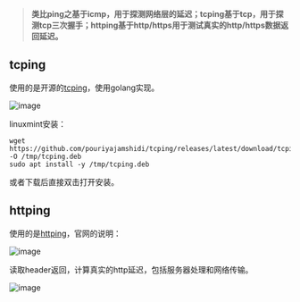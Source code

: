 > **类比ping之基于icmp，用于探测网络层的延迟；tcping基于tcp，用于探测tcp三次握手；httping基于http/https用于测试真实的http/https数据返回延迟。**

## tcping
使用的是开源的[tcping](https://github.com/pouriyajamshidi/tcping)，使用golang实现。

![image](https://github.com/user-attachments/assets/e011966b-e729-425e-b3e4-e0e7359dcb80)

linuxmint安装：

```
wget https://github.com/pouriyajamshidi/tcping/releases/latest/download/tcping_amd64.deb -O /tmp/tcping.deb
sudo apt install -y /tmp/tcping.deb
```

或者下载后直接双击打开安装。

## httping
使用的是[httping](https://www.vanheusden.com/httping/)，官网的说明：

![image](https://github.com/user-attachments/assets/81c36f91-eda6-44e3-9c35-b9f7c98fc4e9)

读取header返回，计算真实的http延迟，包括服务器处理和网络传输。

![image](https://github.com/user-attachments/assets/382ab2ee-f2d5-4b70-9960-793312826ff7)


